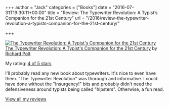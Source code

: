 +++
author = "Jack"
categories = ["Books"]
date = "2016-07-31T19:30:11+00:00"
title = "Review: The Typewriter Revolution: A Typist’s Companion for the 21st Century"
url = "/2016/review-the-typewriter-revolution-a-typists-companion-for-the-21st-century/"

+++

<a style="float: left; padding-right: 20px;" href="http://www.goodreads.com/book/show/25058061"><img src="https://d.gr-assets.com/books/1425339546m/25058061.jpg" alt="The Typewriter Revolution: A Typist's Companion for the 21st Century" border="0" /></a>
  
[The Typewriter Revolution: A Typist's Companion for the 21st Century][1] by [Richard Polt][2]
  
My rating: [4 of 5 stars][3]

I'll probably read any new book about typewriters. It's nice to even have them. "The Typewriter Revolution" was thorough and informative. I could have done without the "Insurgency!" bits and probably didn't need the defensiveness around typists being called "hipsters". Otherwise, a fun read.

[View all my reviews][3]

 [1]: http://www.goodreads.com/book/show/25058061
 [2]: http://www.goodreads.com/author/show/58703
 [3]: http://www.goodreads.com/review/show/1712820268